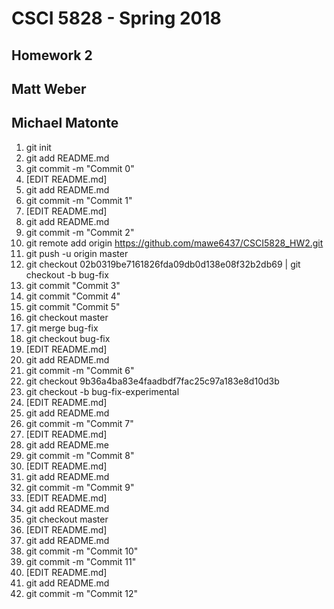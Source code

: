 # CSCI 5828 - Spring 2018
## Homework 2
## Matt Weber
## Michael Matonte

1. git init<br>
2. git add README.md<br>
3. git commit -m "Commit 0"<br>
4. [EDIT README.md]<br>
5. git add README.md<br>
6. git commit -m "Commit 1"<br>
7. [EDIT README.md]<br>
8. git add README.md<br>
9. git commit -m "Commit 2"<br>
10. git remote add origin https://github.com/mawe6437/CSCI5828_HW2.git <br>
11. git push -u origin master <br>
12. git checkout  02b0319be7161826fda09db0d138e08f32b2db69 | git checkout -b bug-fix <br>
13. git commit "Commit 3"<br>
14. git commit "Commit 4"<br>
15. git commit "Commit 5" <br>
16. git checkout master<br>
17. git merge bug-fix<br>
18. git checkout bug-fix<br>
19. [EDIT README.md]<br>
20. git add README.md<br>
21. git commit -m "Commit 6"<br>
22. git checkout 9b36a4ba83e4faadbdf7fac25c97a183e8d10d3b<br>
23. git checkout -b bug-fix-experimental<br>
24. [EDIT README.md]<br>
25. git add README.md<br>
26. git commit -m "Commit 7"<br>
27. [EDIT README.md]<br>
28. git add README.me<br>
29. git commit -m "Commit 8"<br>
30. [EDIT README.md]<br>
31. git add README.md<br>
32. git commit -m "Commit 9"<br>
33. [EDIT README.md]<br>
34. git add README.md<br>
35. git checkout master<br>
36. [EDIT README.md]<br>
37. git add README.md<br>
38. git commit -m "Commit 10"<br>
39. git commit -m "Commit 11"<br>
40. [EDIT README.md]<br>
41. git add README.md<br>
42. git commit -m "Commit 12"<br>

